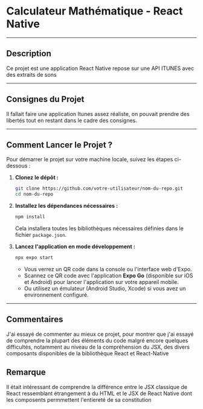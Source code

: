 # **Calculateur Mathématique - React Native**

---

## **Description**
Ce projet est une application React Native repose sur une API ITUNES avec des extraits de sons

---

## **Consignes du Projet**
Il fallait faire une application Itunes assez réaliste, on pouvait prendre des libertés tout en restant dans le cadre des consignes.

---

## **Comment Lancer le Projet ?**
Pour démarrer le projet sur votre machine locale, suivez les étapes ci-dessous :

1. **Clonez le dépôt :**
   ```bash
   git clone https://github.com/votre-utilisateur/nom-du-repo.git
   cd nom-du-repo
   ```

2. **Installez les dépendances nécessaires :**
   ```bash
   npm install
   ```
   Cela installera toutes les bibliothèques nécessaires définies dans le fichier `package.json`.

3. **Lancez l'application en mode développement :**
   ```bash
   npx expo start
   ```
   - Vous verrez un QR code dans la console ou l'interface web d'Expo.
   - Scannez ce QR code avec l'application **Expo Go** (disponible sur iOS et Android) pour lancer l'application sur votre appareil mobile.
   - Ou utilisez un émulateur (Android Studio, Xcode) si vous avez un environnement configuré.

---

## **Commentaires**

J'ai essayé de commenter au mieux ce projet, pour montrer que j'ai essayé de comprendre la plupart des éléments du code malgré encore quelques difficultés, notamment au niveau de la compréhension du JSX, des divers composants disponibles de la bibliothèque React et React-Native

## Remarque

Il était intéressant de comprendre la différence entre le JSX classique de React ressemblant étrangement à du HTML et le JSX de React Native dont les composents permmettent l'entiereté de sa constitution



